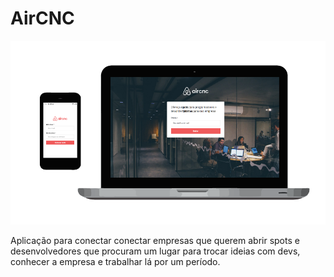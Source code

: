 # AirCNC
<p align="center" >
    <img alt="Screenshot" title="" src="screenshot.png" width="512"/>
</p>

Aplicação para conectar conectar empresas que querem abrir spots e desenvolvedores que procuram um lugar para trocar ideias com devs, conhecer a empresa e trabalhar lá por um período.

